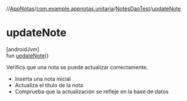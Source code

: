 //[AppNotas](../../../index.md)/[com.example.appnotas.unitaria](../index.md)/[NotesDaoTest](index.md)/[updateNote](update-note.md)

# updateNote

[androidJvm]\
fun [updateNote](update-note.md)()

Verifica que una nota se puede actualizar correctamente.

- 
   Inserta una nota inicial
- 
   Actualiza el título de la nota
- 
   Comprueba que la actualización se refleje en la base de datos
